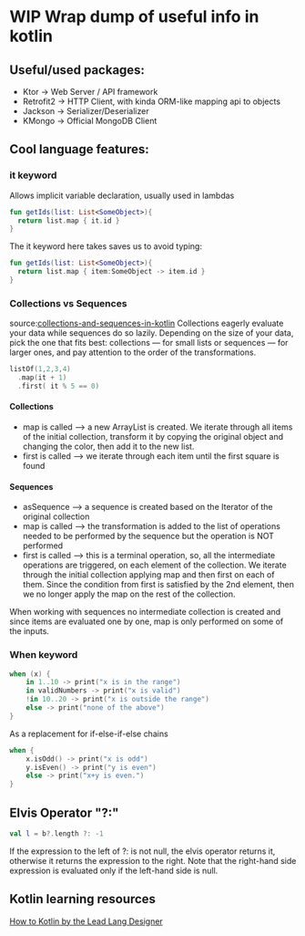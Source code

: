 # WIP Wrap dump of useful info in kotlin

## Useful/used packages:
 - Ktor -> Web Server / API framework
 - Retrofit2 -> HTTP Client, with kinda ORM-like mapping api to objects
 - Jackson -> Serializer/Deserializer
 - KMongo -> Official MongoDB Client

## Cool language features:

### it keyword
Allows implicit variable declaration, usually used in lambdas
```kotlin
fun getIds(list: List<SomeObject>){
  return list.map { it.id }
}
```
The it keyword here takes saves us to avoid typing:
```kotlin
fun getIds(list: List<SomeObject>){
  return list.map { item:SomeObject -> item.id }
}
```
### Collections vs Sequences
source:[collections-and-sequences-in-kotlin](https://medium.com/androiddevelopers/collections-and-sequences-in-kotlin-55db18283aca)
Collections eagerly evaluate your data while sequences do so lazily. Depending on the size of your data, pick the one that fits best: collections — for small lists or sequences — for larger ones, and pay attention to the order of the transformations.

```kotlin
listOf(1,2,3,4)
  .map(it + 1)
  .first( it % 5 == 0)
```

#### Collections
 - map is called —> a new ArrayList is created. We iterate through all items of the initial collection, transform it by copying the original object and changing the color, then add it to the new list.
 - first is called —> we iterate through each item until the first square is found
#### Sequences
 - asSequence —> a sequence is created based on the Iterator of the original collection
 - map is called —> the transformation is added to the list of operations needed to be performed by the sequence but the operation is NOT performed
 - first is called —> this is a terminal operation, so, all the intermediate operations are triggered, on each element of the collection. We iterate through the initial collection applying map and then first on each of them. Since the condition from first is satisfied by the 2nd element, then we no longer apply the map on the rest of the collection.

When working with sequences no intermediate collection is created and since items are evaluated one by one, map is only performed on some of the inputs.

### When keyword

```kotlin
when (x) {
    in 1..10 -> print("x is in the range")
    in validNumbers -> print("x is valid")
    !in 10..20 -> print("x is outside the range")
    else -> print("none of the above")
}
```
As a replacement for if-else-if-else chains
```kotlin
when {
    x.isOdd() -> print("x is odd")
    y.isEven() -> print("y is even")
    else -> print("x+y is even.")
}
```

## Elvis Operator "?:"

```kotlin
val l = b?.length ?: -1
```

If the expression to the left of ?: is not null, the elvis operator returns it, otherwise it returns the expression to the right. Note that the right-hand side expression is evaluated only if the left-hand side is null.


## Kotlin learning resources

[How to Kotlin by the Lead Lang Designer](https://www.youtube.com/watch?v=6P20npkvcb8)
